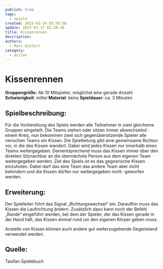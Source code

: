 ```yaml
---
publish: true
tags:
  - spiele
created: 2025-01-24 03:50:50
update: 2025-03-17 02:20:36
title: Kissenrennen
description: 
authors:
  - Marc Bielert
category:
  - action
---
```


# **Kissenrennen**

**Gruppengröße**: Ab 10 Mitspieler, möglichst eine gerade Anzahl
**Schwierigkeit**: mittel
**Material**: keins
**Spieldauer**: ca. 3 Minuten

## **Spielbeschreibung**:

Für die Vorbereitung des Spiels werden alle Teilnehmer in zwei gleicheme Gruppen eingeteilt. Die Teams stehen oder sitzen immer abwechselnd : einem Kreis, nun bekommen zwei sich gegenübersitzende Spieler alle nerischen Teams ein Kissen. Die Spielleitung gibt eine gemeinsame Richtun vor, in die das Kissen wandert. Dabei wird jedes Kissen nur innerhalb eines Teams weitergegeben. Dementsprechend muss das Kissen immer über den direkten Sitznachbar an die übernächste Person aus dem eigenen Team weitergegeben werden. Ziel des Spiels ist es das gegnerische Kissen einzuholen. Dabei darf das eine Team das andere Team aber nicht behindern und die Kissen dürfen nur weitergegeben nicht -geworfen werden.

## **Erweiterung**:

Der Spielleiter führt das Signal „Richtungswechsel“ ein. Daraufhin muss das Kissen die Laufrichtung ändern. Zusätzlich dazu kann noch der Befehl „Runde“ eingeführt werden, bei dem der Spieler, der das Kissen gerade in der Hand hält, das Kissen einmal rund um den eigenen Körper geben muss.

Anstelle von Kissen können auch andere gut weiterzugebende Gegenstand verwendet werden.

## **Quelle**:

Tasifan Spielebuch